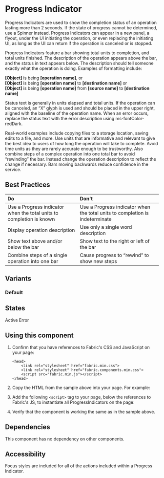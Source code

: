 # Progress Indicator
Progress Indicators are used to show the completion status of an operation lasting more than 2 seconds. If the state of progress cannot be determined, use a Spinner instead. Progress Indicators can appear in a new panel, a flyout, under the UI initiating the operation, or even replacing the initiating UI, as long as the UI can return if the operation is canceled or is stopped.

Progress Indicators feature a bar showing total units to completion, and total units finished. The description of the operation appears above the bar, and the status in text appears below. The description should tell someone exactly what the operation is doing. Examples of formatting include:

**[Object]** is being **[operation name]**, or<br/>
**[Object]** is being **[operation name]** to **[destination name]** or<br/>
**[Object]** is being **[operation name]** from **[source name]** to **[destination name]** 

Status text is generally in units elapsed and total units. If the operation can be canceled, an “X” glyph is used and should be placed in the upper right, aligned with the baseline of the operation name. When an error occurs, replace the status text with the error description using ms-fontColor-redDark.

Real-world examples include copying files to a storage location, saving edits to a file, and more. Use units that are informative and relevant to give the best idea to users of how long the operation will take to complete. Avoid time units as they are rarely accurate enough to be trustworthy. Also combine steps of a complex operation into one total bar to avoid “rewinding” the bar. Instead change the operation description to reflect the change if necessary.  Bars moving backwards reduce confidence in the service.

## Best Practices
| Do            |Don't         |
| :------------- | :------------- |
| Use a Progress indicator when the total units to completion is known | Use a Progress indicator when the total units to completion is indeterminate |
| Display operation description | Use only a single word description |
| Show text above and/or below the bar | Show text to the right or left of the bar |
| Combine steps of a single operation into one bar  | Cause progress to “rewind” to show new steps |

## Variants

### Default
<!----
{{> ProgressIndicator props=ProgressIndicatorExampleProps.default }}
---->
<!---i
![ProgressIndicator example](https://raw.githubusercontent.com/OfficeDev/office-ui-fabric-js/master/ghdocs/component_images/ProgressIndicator-default.png)
i--->

## States
Active
Error

## Using this component
1. Confirm that you have references to Fabric's CSS and JavaScript on your page:
    ```
    <head>
        <link rel="stylesheet" href="fabric.min.css">
        <link rel="stylesheet" href="fabric.components.min.css">
        <script src="fabric.min.js"></script>
    </head>
    ```
2. Copy the HTML from the sample above into your page. For example:
<!---
<pre>
    <code>
{{renderPartialPre "ProgressIndicator" "ProgressIndicatorExample" PivotExampleProps.default false}}
    </code>
</pre>
--->
3. Add the following `<script>` tag to your page, below the references to Fabric's JS, to instantiate all ProgressIndicators on the page:
<!---
<pre>
    <code>
{{renderPartialPre "ProgressIndicator" "ProgressIndicatorExampleJS" "" false}}
    </code>
</pre>
--->
4. Verify that the component is working the same as in the sample above.

## Dependencies
This component has no dependency on other components.

## Accessibility
Focus styles are included for all of the actions included within a Progress Indicator.

<!---
{{> ProgressIndicatorExampleJS }}
--->
